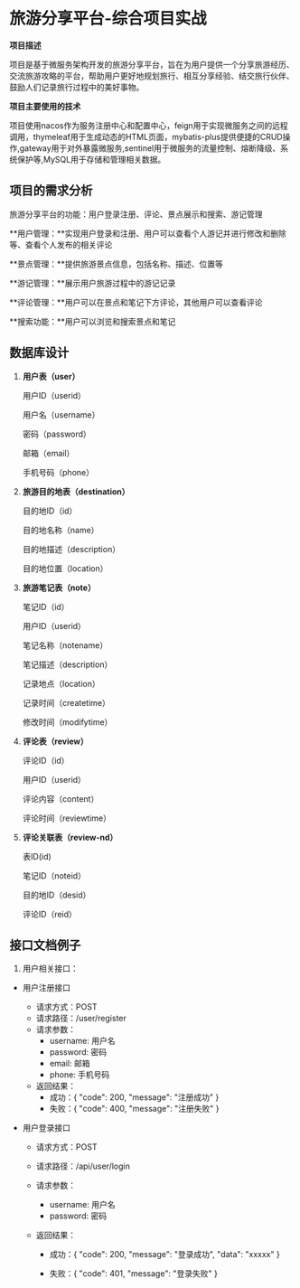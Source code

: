 # 旅游分享平台-综合项目实战

**项目描述**

项目是基于微服务架构开发的旅游分享平台，旨在为用户提供一个分享旅游经历、交流旅游攻略的平台，帮助用户更好地规划旅行、相互分享经验、结交旅行伙伴、鼓励人们记录旅行过程中的美好事物。

**项目主要使用的技术**

项目使用nacos作为服务注册中心和配置中心，feign用于实现微服务之间的远程调用，thymeleaf用于生成动态的HTML页面，mybatis-plus提供便捷的CRUD操作,gateway用于对外暴露微服务,sentinel用于微服务的流量控制、熔断降级、系统保护等,MySQL用于存储和管理相关数据。

## 项目的需求分析

旅游分享平台的功能：用户登录注册、评论、景点展示和搜索、游记管理

**用户管理：**实现用户登录和注册、用户可以查看个人游记并进行修改和删除等、查看个人发布的相关评论

**景点管理：**提供旅游景点信息，包括名称、描述、位置等

**游记管理：**展示用户旅游过程中的游记记录

**评论管理：**用户可以在景点和笔记下方评论，其他用户可以查看评论

**搜索功能：**用户可以浏览和搜索景点和笔记

## 数据库设计

1. **用户表（user）**

   用户ID（userid）

   用户名（username）

   密码（password）

   邮箱（email）

   手机号码（phone）

2. **旅游目的地表（destination）**

   目的地ID（id）

   目的地名称（name）

   目的地描述（description）

   目的地位置（location）

3. **旅游笔记表（note）**

   笔记ID（id）

   用户ID（userid）

   笔记名称（notename）

   笔记描述（description）

   记录地点（location）

   记录时间（createtime）

   修改时间（modifytime）

4. **评论表（review）**

   评论ID（id）

   用户ID（userid）

   评论内容（content）

   评论时间（reviewtime）

5. **评论关联表（review-nd）**

   表ID(id)

   笔记ID（noteid）

   目的地ID（desid）

   评论ID（reid）

## 接口文档例子

1. 用户相关接口：

- 用户注册接口
  - 请求方式：POST
  - 请求路径：/user/register
  - 请求参数：
    - username: 用户名
    - password: 密码
    - email: 邮箱
    - phone: 手机号码
  - 返回结果：
    - 成功：{ "code": 200, "message": "注册成功" }
    - 失败：{ "code": 400, "message": "注册失败" }

- 用户登录接口

  - 请求方式：POST

  - 请求路径：/api/user/login

  - 请求参数：

    - username: 用户名
    - password: 密码

  - 返回结果：

    - 成功：{ "code": 200, "message": "登录成功", "data": "xxxxx" }

    - 失败：{ "code": 401, "message": "登录失败" }

      

